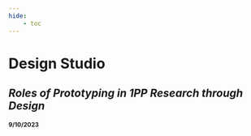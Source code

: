 ```yaml
---
hide:
    - toc
---
```


# Design Studio


## **_Roles of Prototyping in 1PP Research through Design_** 

**<sub> 9/10/2023 <sub>**

